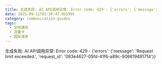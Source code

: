 ```yaml
---
title: 生成失败: AI API调用异常: Error code: 429 - {'errors': {'message': 'Request limit exceeded.', 'request_id': 'a0c7ea48-45ef-47d5-8eb3-aa2309bba917'}}
date: 2025-09-11T01:36:47.055995
category: communication-guides
tags:
  - 全球通信
  - 流量卡
  - 国际漫游
---
```


生成失败: AI API调用异常: Error code: 429 - {'errors': {'message': 'Request limit exceeded.', 'request_id': '083e4627-05fd-41f6-a89c-906619491714'}}